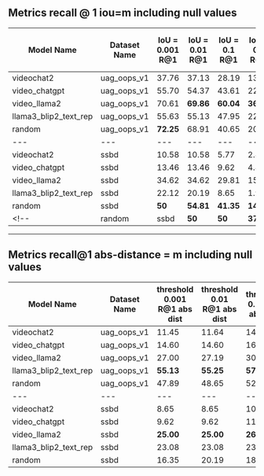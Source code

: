 
## Metrics recall @ 1 iou=m including null values

| Model Name | Dataset Name | IoU = 0.001 R@1 | IoU = 0.01 R@1 | IoU = 0.1 R@1 | IoU = 0.3 R@1 | IoU = 0.5 R@1 | IoU = 0.7 R@1 |mIoU|null values|
|------------|--------------|----------------|----------------|---------------|---------------|---------------|---------------|--|--|
| videochat2 | uag_oops_v1 | 37.76 | 37.13 | 28.19 | 13.72 | 4.72 | 0.88 | 10.48 | 124|
| video_chatgpt | uag_oops_v1 | 55.70 | 54.37 | 43.61 | 22.09 | 8.56 | 2.27 | 18.82 |274|
| video_llama2 | uag_oops_v1 | 70.61 | **69.86** | **60.04** |**36.63** | 17.68 | 5.41 | 24.47 |15|
| llama3_blip2_text_rep | uag_oops_v1 | 55.63 | 55.13 | 47.95 | 22.66 | 7.05 | 1.76 | 16.46 |59
|random| uag_oops_v1| **72.25** | 68.91 | 40.65 | 20.70 |**19.8**| **6.80** | **26.21** |0|
|---|---|---|---|---|---|---|---|---|
| videochat2 | ssbd |10.58 | 10.58 |5.77 | 2.88 | 0.96 | 0.00 |2.12| 0 |
| video_chatgpt | ssbd | 13.46 | 13.46 | 9.62 | 4.81 | 2.88 | 0.00 | 4.11 |22|
| video_llama2 | ssbd |34.62 | 34.62 |29.81 | 15.38| 8.65|1.92 | 11.32 |0|
| llama3_blip2_text_rep | ssbd | 22.12 | 20.19 |  8.65 | 1.92 | 1.92 | 1.92 |  4.53 |29|
|random|ssbd|**50**| **54.81**|**41.35**|**14.42**|**5.77**| **4.81**| **13.08**|0|
<!-- |random|ssbd|**50**|**50**|**37.5**|1**6.3**|**8.7**|**2.9**| **13.08**| -->



---

## Metrics recall@1 abs-distance = m including null values
| Model Name | Dataset Name | threshold 0.001 R@1 abs dist | threshold 0.01 R@1 abs dist | threshold 0.1 R@1 abs dist | threshold 0.3 R@1 abs dist | threshold 0.5 R@1 abs dist | threshold 0.7 R@1 abs dist | mean Abs dist | null values |
|------------|--------------|------------------------|------------------------|-----------------------|-----------------------|-----------------------|-----------------------|---|---|
| videochat2 | uag_oops_v1  | 11.45                  | 11.64                  | 14.29                 | 21.71                 | 27.63                 | 34.24                 | 237.97| 124 |
| video_chatgpt | uag_oops_v1 | 14.60                  | 14.60                  | 16.93                 | 22.40                 | 27.06                 | 31.09                 |12.63| 274 |
| video_llama2 | uag_oops_v1  | 27.00                  | 27.19                  | 30.02                 | 35.81                 | 40.28                 | 44.37                 |11.40| 15 |
| llama3_blip2_text_rep | uag_oops_v1 | **55.13**                  | **55.25**                  | **57.46**                 | **62.11**                 | **66.21**                 | **69.35**                 |5.64| 59 |
| random | uag_oops_v1| 47.89 | 48.65  |52.61 | 57.21 | 63.37 |67.15 |**5.46**| 0 |
|---|---|---|---|---|---|---|---|---|---|
|videochat2 | ssbd| 8.65 | 8.65 | 10.58 |16.35 | 20.19 |  20.19 | 139.63| 0 |
| video_chatgpt | ssbd         | 9.62                   | 9.62                   | 11.54                 | 15.38                 | 18.27                 | 19.23                 |101.16| 22 |
| video_llama2 | ssbd         |**25.00**                  | **25.00**                  | **26.92**                 | **27.88**                 | **30.77**                 | **30.77**                 |96.55| 0 |
| llama3_blip2_text_rep | ssbd         |  23.08                  | 23.08                  |  23.08                 | 25.96                 | 28.85              |  29.81                |**66.55**| 29 |
| random | ssbd| 16.35 | 20.19 |18.27 |19.23 | 24.04 |29.81 |75.37| 0 |
